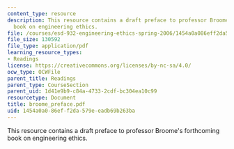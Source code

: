 ```yaml
---
content_type: resource
description: This resource contains a draft preface to professor Broome's forthcoming
  book on engineering ethics.
file: /courses/esd-932-engineering-ethics-spring-2006/1454a0a086eff2da579eeadb69b263ba_broome_preface.pdf
file_size: 130592
file_type: application/pdf
learning_resource_types:
- Readings
license: https://creativecommons.org/licenses/by-nc-sa/4.0/
ocw_type: OCWFile
parent_title: Readings
parent_type: CourseSection
parent_uid: 1d41e9b9-c84a-4733-2cdf-bc304ea10c99
resourcetype: Document
title: broome_preface.pdf
uid: 1454a0a0-86ef-f2da-579e-eadb69b263ba
---
```

This resource contains a draft preface to professor Broome's forthcoming book on engineering ethics.